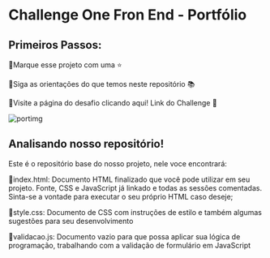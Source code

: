 
                                                

# Challenge One Fron End - Portfólio

## Primeiros Passos:

🔹Marque esse projeto com uma ⭐

🔹Siga as orientações do que temos neste repositório 📚

🔹Visite a página do desafio clicando aqui! Link do Challenge 📃



![portimg](https://github.com/Madalenagreguer/Challenge-portfolio-Alura/assets/111307963/61489c26-eb6b-400e-9a00-04d2dc3a2fa6)


## Analisando nosso repositório!

Este é o repositório base do nosso projeto, nele voce encontrará:

🔹index.html: Documento HTML finalizado que você pode utilizar em seu projeto.
Fonte, CSS e JavaScript já linkado e todas as sessões comentadas.
Sinta-se a vontade para executar o seu próprio HTML caso deseje;

🔹style.css: Documento de CSS com instruções de estilo e também algumas sugestões para seu desenvolvimento

🔹validacao.js: Documento vazio para que possa aplicar sua lógica de programação, trabalhando com a validação de formulário em JavaScript




